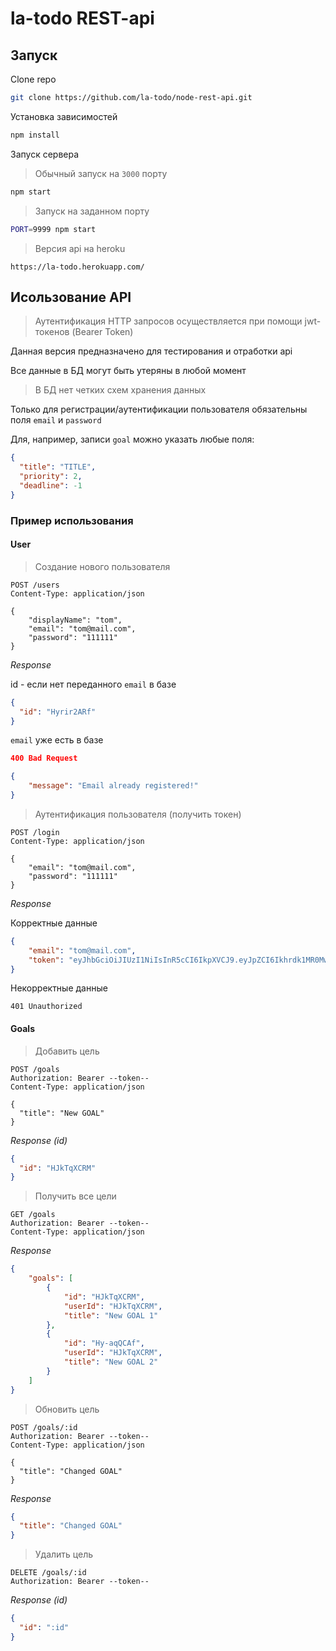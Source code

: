 # la-todo REST-api

## Запуск
Clone repo
```bash
git clone https://github.com/la-todo/node-rest-api.git
```

Установка зависимостей
```bash
npm install
```

Запуск сервера
> Обычный запуск на `3000` порту
```bash
npm start
```

> Запуск на заданном порту
```bash
PORT=9999 npm start
```

> Версия api на heroku
```link
https://la-todo.herokuapp.com/
```

## Исользование API
> Аутентификация HTTP запросов осуществляется при помощи jwt-токенов (Bearer Token)

Данная версия предназначено для тестирования и отработки api

Все данные в БД могут быть утеряны в любой момент

> В БД нет четких схем хранения данных

Только для регистрации/аутентификации пользователя обязательны поля `email` и `password`

Для, например, записи `goal` можно указать любые поля:
```json
{
  "title": "TITLE",
  "priority": 2,
  "deadline": -1
}
```

### Пример использования
#### User
> Создание нового пользователя
```
POST /users
Content-Type: application/json

{
	"displayName": "tom",
	"email": "tom@mail.com",
	"password": "111111"
}
```
 *Response*

id - если нет переданного `email` в базе
```json
{ 
  "id": "Hyrir2ARf"
}
```
`email` уже есть в базе
```json
400 Bad Request

{
    "message": "Email already registered!"
}
```

> Аутентификация пользователя (получить токен)
```
POST /login
Content-Type: application/json

{
	"email": "tom@mail.com",
	"password": "111111"
}
```
 *Response*

Корректные данные
```json
{
    "email": "tom@mail.com",
    "token": "eyJhbGciOiJIUzI1NiIsInR5cCI6IkpXVCJ9.eyJpZCI6Ikhrdk1MR0MwRyIsImVtYWlsIjoia2lyaWxsQG1haWwucnUiLCJpYXQiOjE1MjY4MDYzMjR9.IWRXt-t2Zi9HJJcv76UYzu358F4GcdhatuC_HJt77QQ"
}
```

Некорректные данные
```
401 Unauthorized
```

#### Goals

> Добавить цель
```
POST /goals
Authorization: Bearer --token--
Content-Type: application/json

{
  "title": "New GOAL"
}
```
 *Response (id)*
```json
{ 
  "id": "HJkTqXCRM"
}
```

> Получить все цели
```
GET /goals
Authorization: Bearer --token--
Content-Type: application/json

```
 *Response*
```json
{
    "goals": [
        {
            "id": "HJkTqXCRM",
            "userId": "HJkTqXCRM",
            "title": "New GOAL 1"
        },
        {
            "id": "Hy-aqQCAf",
            "userId": "HJkTqXCRM",
            "title": "New GOAL 2"
        }
    ]
}
```
> Обновить цель
```
POST /goals/:id
Authorization: Bearer --token--
Content-Type: application/json

{
  "title": "Changed GOAL"
}
```
 *Response*
```json
{
  "title": "Changed GOAL"
}
```

> Удалить цель
```
DELETE /goals/:id
Authorization: Bearer --token--
```
 *Response (id)*
```json
{ 
  "id": ":id"
}
```
